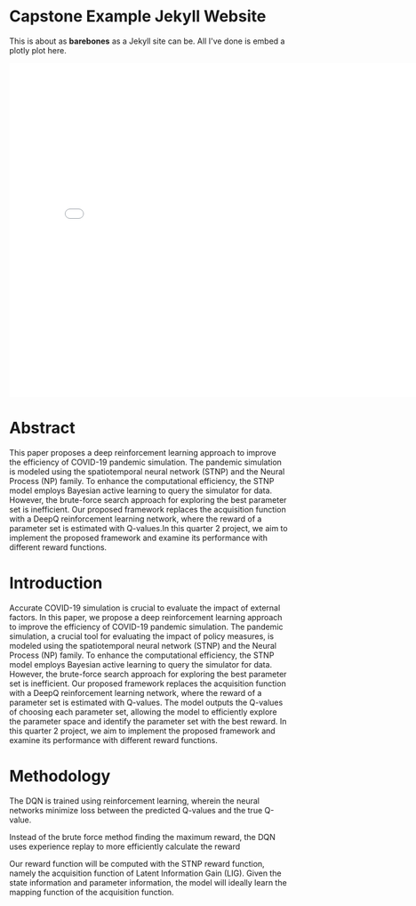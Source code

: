 # Capstone Example Jekyll Website

This is about as **barebones** as a Jekyll site can be. All I've done is embed a plotly plot here.

<iframe src="assets/example-map.html" width=800 height=600 frameBorder=0></iframe>

# Abstract

This paper proposes a deep reinforcement learning approach to improve the efficiency of COVID-19 pandemic simulation. The pandemic simulation is modeled using the spatiotemporal neural network (STNP) and the Neural Process (NP) family. To enhance the computational efficiency, the STNP model employs Bayesian active learning to query the simulator for data. However, the brute-force search approach for exploring the best parameter set is inefficient. Our proposed framework replaces the acquisition function with a DeepQ reinforcement learning network, where the reward of a parameter set is estimated with Q-values.In this quarter 2 project, we aim to implement the proposed framework and examine its performance with different reward functions.

# Introduction

Accurate COVID-19 simulation is crucial to evaluate the impact of external factors. In this paper, we propose a deep reinforcement learning approach to improve the efficiency of COVID-19 pandemic simulation. The pandemic simulation, a crucial tool for evaluating the impact of policy measures, is modeled using the spatiotemporal neural network (STNP) and the Neural Process (NP) family. To enhance the computational efficiency, the STNP model employs Bayesian active learning to query the simulator for data. However, the brute-force search approach for exploring the best parameter set is inefficient. Our proposed framework replaces the acquisition function with a DeepQ reinforcement learning network, where the reward of a parameter set is estimated with Q-values. The model outputs the Q-values of choosing each parameter set, allowing the model to efficiently explore the parameter space and identify the parameter set with the best reward. In this quarter 2 project, we aim to implement the proposed framework and examine its performance with different reward functions.

# Methodology

The DQN is trained using reinforcement learning, wherein the neural networks minimize loss between the predicted Q-values and the true Q-value. 

Instead of the brute force method finding the maximum reward, the DQN uses experience replay to more efficiently calculate the reward

Our reward function will be computed with the STNP reward function, namely the acquisition function of Latent Information Gain (LIG). Given the state information and parameter information, the model will ideally learn the mapping function of the acquisition function.
